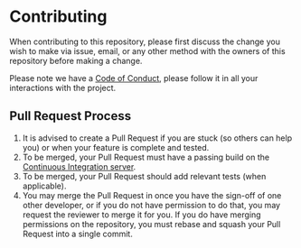 [semaphore]: https://semaphoreci.com/cesiuminho/moonstone

# Contributing

When contributing to this repository, please first discuss the change you wish
to make via issue, email, or any other method with the owners of this
repository before making a change.

Please note we have a [Code of Conduct](CODE_OF_CONDUCT.md), please follow it in all your
interactions with the project.

## Pull Request Process

1. It is advised to create a Pull Request if you are stuck (so others can help
   you) or when your feature is complete and tested.
2. To be merged, your Pull Request must have a passing build on the [Continuous
   Integration server][semaphore].
3. To be merged, your Pull Request should add relevant tests (when applicable).
4. You may merge the Pull Request in once you have the sign-off of one other
   developer, or if you do not have permission to do that, you may request the
   reviewer to merge it for you. If you do have merging permissions on the
   repository, you must rebase and squash your Pull Request into a single
   commit.
